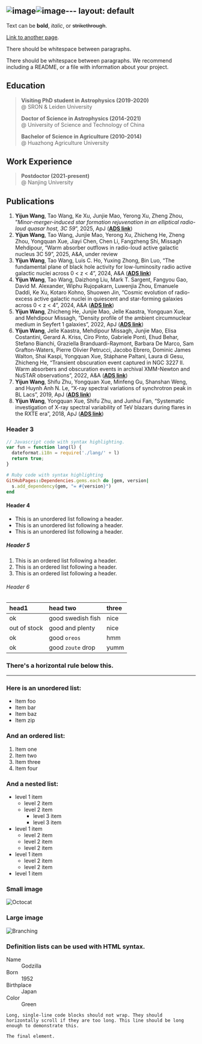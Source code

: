 ![image](https://github.com/user-attachments/assets/bc0d5018-7c8e-487c-b52e-9bfc885ce3fa)![image](https://github.com/user-attachments/assets/7336ada3-0d2f-4153-b55f-9b25701d1426)---
layout: default
---

Text can be **bold**, _italic_, or ~~strikethrough~~.

[Link to another page](./another-page.html).

There should be whitespace between paragraphs.

There should be whitespace between paragraphs. We recommend including a README, or a file with information about your project.

## Education

> **Visiting PhD student in Astrophysics (2019-2020)** <br> @ SRON & Leiden University
> 
> **Doctor of Science in Astrophysics (2014-2021)** <br> @ University of Science and Technology of China
> 
> **Bachelor of Science in Agriculture (2010-2014)** <br> @ Huazhong Agriculture University

## Work Experience

> **Postdoctor (2021-present)** <br> @ Nanjing University

## Publications
1. **Yijun Wang**, Tao Wang, Ke Xu, Junjie Mao, Yerong Xu, Zheng Zhou, ”*Minor-merger-induced star formation rejuvenation in an elliptical radio-loud quasar host, 3C 59*”, 2025, ApJ (**[ADS link](https://ui.adsabs.harvard.edu/abs/2025ApJ...980..107W/abstract)**)
2. **Yijun Wang**, Tao Wang, Junjie Mao, Yerong Xu, Zhicheng He, Zheng Zhou, Yongquan Xue, Jiayi Chen, Chen Li, Fangzheng Shi, Missagh Mehdipour, “Warm absorber outflows in radio-loud active galactic nucleus 3C 59”, 2025, A&A, under review
3. **Yijun Wang**, Tao Wang, Luis C. Ho, Yuxing Zhong, Bin Luo, “The fundamental plane of black hole activity for low-luminosity radio active galactic nuclei across 0 < z < 4”, 2024, A&A (**[ADS link](https://ui.adsabs.harvard.edu/abs/2024A%26A...689A.327W/abstract)**)
4. **Yijun Wang**, Tao Wang, Daizhong Liu, Mark T. Sargent, Fangyou Gao, David M. Alexander, Wiphu Rujopakarn, Luwenjia Zhou, Emanuele Daddi, Ke Xu, Kotaro Kohno, Shuowen Jin, “Cosmic evolution of radio-excess active galactic nuclei in quiescent and star-forming galaxies across 0 < z < 4”, 2024, A&A (**[ADS link](https://ui.adsabs.harvard.edu/abs/2024A%26A...685A..79W/abstract)**)
5. **Yijun Wang**, Zhicheng He, Junjie Mao, Jelle Kaastra, Yongquan Xue, and Mehdipour Missagh, “Density profile of the ambient circumnuclear medium in Seyfert 1 galaxies”, 2022, ApJ (**[ADS link](https://ui.adsabs.harvard.edu/abs/2022ApJ...928....7W/abstract)**)
6. **Yijun Wang**, Jelle Kaastra, Mehdipour Missagh, Junjie Mao, Elisa Costantini, Gerard A. Kriss, Ciro Pinto, Gabriele Ponti, Ehud Behar, Stefano Bianchi, Graziella Branduardi-Raymont, Barbara De Marco, Sam Grafton-Waters, Pierre Olivier Petrucci, Jacobo Ebrero, Dominic James Walton, Shai Kaspi, Yongquan Xue, Stáphane Paltani, Laura di Gesu, Zhicheng He, “Transient obscuration event captured in NGC 3227 II. Warm absorbers and obscuration events in archival XMM-Newton and NuSTAR observations”, 2022, A&A (**[ADS link](https://ui.adsabs.harvard.edu/abs/2022A%26A...657A..77W/abstract)**)
7. **Yijun Wang**, Shifu Zhu, Yongquan Xue, Minfeng Gu, Shanshan Weng, and Huynh Anh N. Le, “X-ray spectral variations of synchrotron peak in BL Lacs”, 2019, ApJ (**[ADS link](https://ui.adsabs.harvard.edu/abs/2019ApJ...885....8W/abstract)**)
8. **Yijun Wang**, Yongquan Xue, Shifu Zhu, and Junhui Fan, “Systematic investigation of X-ray spectral variability of TeV blazars during flares in the RXTE era”, 2018, ApJ (**[ADS link](https://ui.adsabs.harvard.edu/abs/2018ApJ...867...68W/abstract)**)





 



### Header 3

```js
// Javascript code with syntax highlighting.
var fun = function lang(l) {
  dateformat.i18n = require('./lang/' + l)
  return true;
}
```

```ruby
# Ruby code with syntax highlighting
GitHubPages::Dependencies.gems.each do |gem, version|
  s.add_dependency(gem, "= #{version}")
end
```

#### Header 4

*   This is an unordered list following a header.
*   This is an unordered list following a header.
*   This is an unordered list following a header.

##### Header 5

1.  This is an ordered list following a header.
2.  This is an ordered list following a header.
3.  This is an ordered list following a header.

###### Header 6

| head1        | head two          | three |
|:-------------|:------------------|:------|
| ok           | good swedish fish | nice  |
| out of stock | good and plenty   | nice  |
| ok           | good `oreos`      | hmm   |
| ok           | good `zoute` drop | yumm  |

### There's a horizontal rule below this.

* * *

### Here is an unordered list:

*   Item foo
*   Item bar
*   Item baz
*   Item zip

### And an ordered list:

1.  Item one
1.  Item two
1.  Item three
1.  Item four

### And a nested list:

- level 1 item
  - level 2 item
  - level 2 item
    - level 3 item
    - level 3 item
- level 1 item
  - level 2 item
  - level 2 item
  - level 2 item
- level 1 item
  - level 2 item
  - level 2 item
- level 1 item

### Small image

![Octocat](https://github.githubassets.com/images/icons/emoji/octocat.png)

### Large image

![Branching](https://guides.github.com/activities/hello-world/branching.png)


### Definition lists can be used with HTML syntax.

<dl>
<dt>Name</dt>
<dd>Godzilla</dd>
<dt>Born</dt>
<dd>1952</dd>
<dt>Birthplace</dt>
<dd>Japan</dd>
<dt>Color</dt>
<dd>Green</dd>
</dl>

```
Long, single-line code blocks should not wrap. They should horizontally scroll if they are too long. This line should be long enough to demonstrate this.
```

```
The final element.
```
